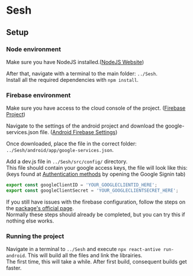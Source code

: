 # Sesh
## Setup
### Node environment
Make sure you have NodeJS installed.([NodeJS Website](https://nodejs.org/en/))  

After that, navigate with a terminal to the main folder: `../Sesh`.  
Install all the required dependencies with `npm install`.  

### Firebase environment
Make sure you have access to the cloud console of the project. ([Firebase Project](https://console.firebase.google.com/u/2/project/social-app-24a9a/overview))  

Navigate to the settings of the android project and download the google-services.json file. ([Android Firebase Settings](https://console.firebase.google.com/u/2/project/social-app-24a9a/settings/general/android:com.socialapp)) 

Once downloaded, place the file in the correct folder: `../Sesh/android/app/google-services.json`. 

Add a dev.js file in `../Sesh/src/config/` directory.  
This file should contain your google access keys, the file will look like this:  
(keys found at [Authentication methods](https://console.firebase.google.com/u/2/project/social-app-24a9a/authentication/providers) by opening the Google Signin tab)
```js
export const googleClientID = 'YOUR_GOOGLECLIENTID_HERE';
export const googleClientSecret = 'YOUR_GOOGLECLIENTSECRET_HERE';
```

If you still have issues with the firebase configuration, follow the steps on the [package's official page](https://rnfirebase.io/).  
Normally these steps should already be completed, but you can try this if nothing else works.  

### Running the project
Navigate in a terminal to `../Sesh` and execute `npx react-antive run-android`. This will build all the files and link the librairies.  
The first time, this will take a while. After first build, consequent builds get faster.  
